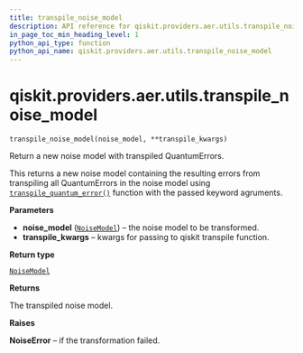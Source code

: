 ```yaml
---
title: transpile_noise_model
description: API reference for qiskit.providers.aer.utils.transpile_noise_model
in_page_toc_min_heading_level: 1
python_api_type: function
python_api_name: qiskit.providers.aer.utils.transpile_noise_model
---
```


# qiskit.providers.aer.utils.transpile\_noise\_model

<span id="qiskit.providers.aer.utils.transpile_noise_model" />

`transpile_noise_model(noise_model, **transpile_kwargs)`

Return a new noise model with transpiled QuantumErrors.

This returns a new noise model containing the resulting errors from transpiling all QuantumErrors in the noise model using [`transpile_quantum_error()`](qiskit.providers.aer.utils.transpile_quantum_error "qiskit.providers.aer.utils.transpile_quantum_error") function with the passed keyword agruments.

**Parameters**

*   **noise\_model** ([`NoiseModel`](qiskit.providers.aer.noise.NoiseModel "qiskit.providers.aer.noise.noise_model.NoiseModel")) – the noise model to be transformed.
*   **transpile\_kwargs** – kwargs for passing to qiskit transpile function.

**Return type**

[`NoiseModel`](qiskit.providers.aer.noise.NoiseModel "qiskit.providers.aer.noise.noise_model.NoiseModel")

**Returns**

The transpiled noise model.

**Raises**

**NoiseError** – if the transformation failed.

